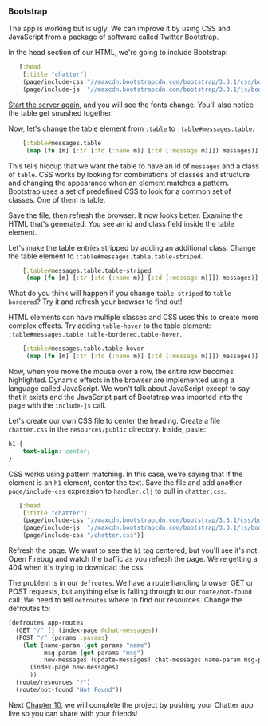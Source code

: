 ### Bootstrap

The app is working but is ugly. We can improve it by using CSS and JavaScript from a package of software called Twitter Bootstrap.


In the head section of our HTML, we're going to include Bootstrap:

```clojure
   [:head
    [:title "chatter"]
    (page/include-css "//maxcdn.bootstrapcdn.com/bootstrap/3.3.1/css/bootstrap.min.css")
    (page/include-js  "//maxcdn.bootstrapcdn.com/bootstrap/3.3.1/js/bootstrap.min.js")]
```

[Start the server again](Page%203_Start%20project.md#creating-a-clojure-project), and you will see the fonts change. You'll also notice the table get smashed together.

Now, let's change the table element from `:table` to `:table#messages.table`.

```clojure
    [:table#messages.table
     (map (fn [m] [:tr [:td (:name m)] [:td (:message m)]]) messages)]
```

This tells hiccup that we want the table to have an id of `messages` and a class of `table`. CSS works by looking for combinations of classes and structure and changing the appearance when an element matches a pattern. Bootstrap uses a set of predefined CSS to look for a common set of classes. One of them is table. 

Save the file, then refresh the browser. It now looks better. Examine the HTML that's generated. You see an id and class field inside the table element.

Let's make the table entries stripped by adding an additional class. Change the table element to `:table#messages.table.table-striped`.

```clojure
    [:table#messages.table.table-striped
     (map (fn [m] [:tr [:td (:name m)] [:td (:message m)]]) messages)]
```


What do you think will happen if you change `table-striped` to `table-bordered`? Try it and refresh your browser to find out!

HTML elements can have multiple classes and CSS uses this to create more complex effects. Try adding `table-hover` to the table element: `:table#messages.table.table-bordered.table-hover`.


```clojure
    [:table#messages.table.table-hover
     (map (fn [m] [:tr [:td (:name m)] [:td (:message m)]]) messages)]
```

Now, when you move the mouse over a row, the entire row becomes highlighted. Dynamic effects in the browser are implemented using a language called JavaScript. We won't talk about JavaScript except to say that it exists and the JavaScript part of Bootstrap was imported into the page with the `include-js` call.

Let's create our own CSS file to center the heading.  Create a file `chatter.css` in the `resources/public` directory. Inside, paste:


```css
h1 {
    text-align: center;
}
```

CSS works using pattern matching. In this case, we're saying that if the element is an `h1` element, center the text. Save the file and add another `page/include-css` expression to `handler.clj` to pull in `chatter.css`.

```clojure
   [:head
    [:title "chatter"]
    (page/include-css "//maxcdn.bootstrapcdn.com/bootstrap/3.3.1/css/bootstrap.min.css")
    (page/include-js  "//maxcdn.bootstrapcdn.com/bootstrap/3.3.1/js/bootstrap.min.js")
    (page/include-css "/chatter.css")]
```

Refresh the page. We want to see the `h1` tag centered, but you'll see it's not. Open Firebug and watch the traffic as you refresh the page. We're getting a 404 when it's trying to download the css.

The problem is in our `defroutes`. We have a route handling browser GET or POST requests, but anything else is falling through to our `route/not-found` call. We need to tell `defroutes` where to find our resources.  Change the defroutes to:

```clojure
(defroutes app-routes
  (GET "/" [] (index-page @chat-messages))
  (POST "/" {params :params}
    (let [name-param (get params "name")
          msg-param (get params "msg")
          new-messages (update-messages! chat-messages name-param msg-param)]
      (index-page new-messages)
      ))
  (route/resources "/")
  (route/not-found "Not Found"))
```


Next [Chapter 10](/Pages/10-publish-github.md), we will complete the project by pushing your Chatter app live so you can share with your friends!